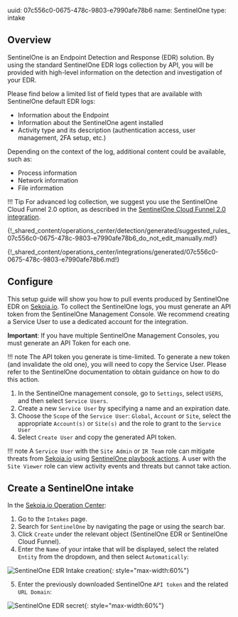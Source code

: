 uuid: 07c556c0-0675-478c-9803-e7990afe78b6
name: SentinelOne
type: intake

## Overview

SentinelOne is an Endpoint Detection and Response (EDR) solution. By using the standard SentinelOne EDR logs collection by API, you will be provided with high-level information on the detection and investigation of your EDR.

Please find below a limited list of field types that are available with SentinelOne default EDR logs:

- Information about the Endpoint
- Information about the SentinelOne agent installed
- Activity type and its description (authentication access, user management, 2FA setup, etc.)

Depending on the context of the log, additional content could be available, such as:

- Process information
- Network information
- File information

!!! Tip
    For advanced log collection, we suggest you use the SentinelOne Cloud Funnel 2.0 option, as described in the [SentinelOne Cloud Funnel 2.0 integration](sentinelone_cloudfunnel2.0.md).


{!_shared_content/operations_center/detection/generated/suggested_rules_07c556c0-0675-478c-9803-e7990afe78b6_do_not_edit_manually.md!}

{!_shared_content/operations_center/integrations/generated/07c556c0-0675-478c-9803-e7990afe78b6.md!}

## Configure

This setup guide will show you how to pull events produced by SentinelOne EDR on [Sekoia.io](https://app.sekoia.io/). To collect the SentinelOne logs, you must generate an API token from the SentinelOne Management Console. We recommend creating a Service User to use a dedicated account for the integration.

**Important**: If you have multiple SentinelOne Management Consoles, you must generate an API Token for each one.

!!! note
    The API token you generate is time-limited. To generate a new token (and invalidate the old one), you will need to copy the Service User. Please refer to the SentinelOne documentation to obtain guidance on how to do this action.

1. In the SentinelOne management console, go to `Settings`, select `USERS`, and then select `Service Users`.
2. Create a new `Service User` by specifying a name and an expiration date.
3. Choose the `Scope` of the `Service User`: `Global`, `Account` or `Site`, select the appropriate `Account(s)` or `Site(s)` and the role to grant to the `Service User`
4. Select `Create User` and copy the generated API token.

!!! note
    A `Service User` with the `Site Admin` or `IR Team` role can mitigate threats from [Sekoia.io](https://app.sekoia.io/) using [SentinelOne playbook actions](/xdr/features/automate/library/sentinelone.md). A user with the `Site Viewer` role can view activity events and threats but cannot take action.

## Create a SentinelOne intake

In the [Sekoia.io Operation Center](https://app.sekoia.io/operations/intakes):

1. Go to the `Intakes` page.
2. Search for `SentinelOne` by navigating the page or using the search bar.
3. Click `Create` under the relevant object (SentinelOne EDR or SentinelOne Cloud Funnel).
4. Enter the `Name` of your intake that will be displayed, select the related `Entity` from the dropdown, and then select `Automatically`:

![SentinelOne EDR Intake creation](/assets/operation_center/integration_catalog/endpoint/sentinelone/sentinelone-configure-intake.png){: style="max-width:60%"}

5. Enter the previously downloaded SentinelOne `API token` and the related `URL Domain`:

![SentinelOne EDR secret](/assets/operation_center/integration_catalog/endpoint/sentinelone/sentinelone_edr_api.png){: style="max-width:60%"}